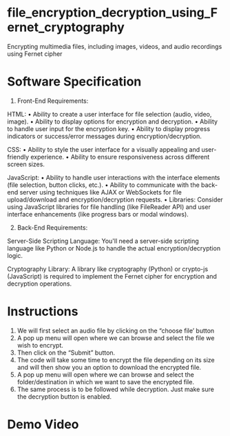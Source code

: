 # file_encryption_decryption_using_Fernet_cryptography

Encrypting multimedia files, including images, videos, and audio recordings using Fernet cipher

# Software Specification

1. Front-End Requirements:
   
HTML:
•	Ability to create a user interface for file selection (audio, video, image).
•	Ability to display options for encryption and decryption.
•	Ability to handle user input for the encryption key.
•	Ability to display progress indicators or success/error messages during encryption/decryption.

CSS:
•	Ability to style the user interface for a visually appealing and user-friendly experience.
•	Ability to ensure responsiveness across different screen sizes.

JavaScript:
•	Ability to handle user interactions with the interface elements (file selection, button clicks, etc.).
•	Ability to communicate with the back-end server using techniques like AJAX or WebSockets for file upload/download and encryption/decryption requests.
•	Libraries: Consider using JavaScript libraries for file handling (like FileReader API) and user interface enhancements (like progress bars or modal windows).

2. Back-End Requirements:

Server-Side Scripting Language:
You'll need a server-side scripting language like Python or Node.js to handle the actual encryption/decryption logic.

Cryptography Library:
A library like cryptography (Python) or crypto-js (JavaScript) is required to implement the Fernet cipher for encryption and decryption operations.

# Instructions

1.	We will first select an audio file by clicking on the “choose file’ button
2.	 A pop up menu will open where we can browse and select the file we wish to encrypt.
3.	 Then click on the “Submit” button.
4.	 The code will take some time to encrypt the file depending on its size and will then show you an option to download the encrypted file.
5.	 A pop up menu will open where we can browse and select the folder/destination in which we want to save the encrypted file.
6.	 The same process is to be followed while decryption. Just make sure the decryption button is enabled.

# Demo Video
